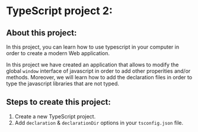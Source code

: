# TypeScript project 2:

## About this project:

In this project, you can learn how to use typescript in your computer in order to create a modern Web application.

In this project we have created an application that allows to modify the global `window` interface of javascript in order to add other properities and/or methods. Moreover, we will learn how to add the declaration files in order to type the javascript libraries that are not typed.

## Steps to create this project:

1. Create a new TypeScript project.
2. Add `declaration` & `declarationDir` options in your `tsconfig.json` file.